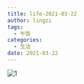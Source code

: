 ```yaml
---
title: life-2021-03-22
author: lingzi
tags:
  - 午饭
categories:
  - 生活
date: 2021-03-22
---
```


![1](./1.jpg)

